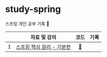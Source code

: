 # study-spring
스프링 개인 공부 기록 🌱

|    | 자료 및 강의 | 코드 | 기록 |
|:--:|:---------:|:---:|:---:|
| 1  |[스프링 핵심 원리 - 기본편](https://www.inflearn.com/course/%EC%8A%A4%ED%94%84%EB%A7%81-%ED%95%B5%EC%8B%AC-%EC%9B%90%EB%A6%AC-%EA%B8%B0%EB%B3%B8%ED%8E%B8/dashboard)| [🔗](https://github.com/yeonkkk/study-spring/tree/main/spring-core-basic) ||
